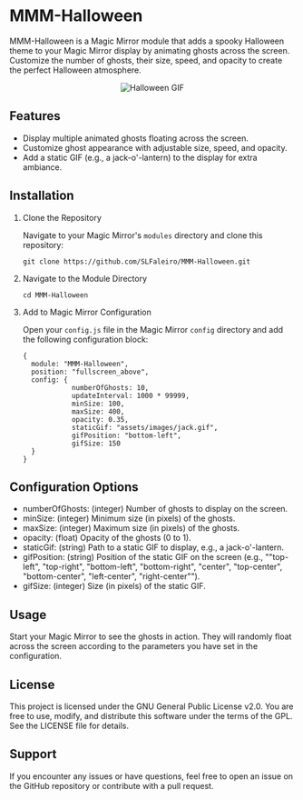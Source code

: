 MMM-Halloween
=============

MMM-Halloween is a Magic Mirror module that adds a spooky Halloween theme to your Magic Mirror display by animating ghosts across the screen. Customize the number of ghosts, their size, speed, and opacity to create the perfect Halloween atmosphere.

<p align="center">
  <img src="https://raw.githubusercontent.com/SLFaleiro/MMM-Halloween/main/screenshot.gif" alt="Halloween GIF">
</p>



Features
--------

-   Display multiple animated ghosts floating across the screen.
-   Customize ghost appearance with adjustable size, speed, and opacity.
-   Add a static GIF (e.g., a jack-o'-lantern) to the display for extra ambiance.

Installation
------------

1.  Clone the Repository

    Navigate to your Magic Mirror's `modules` directory and clone this repository:

     ```cd ~/MagicMirror/modules
    git clone https://github.com/SLFaleiro/MMM-Halloween.git
2.  Navigate to the Module Directory

     ```
    cd MMM-Halloween
3.  Add to Magic Mirror Configuration

    Open your `config.js` file in the Magic Mirror `config` directory and add the following configuration block:
   

    ```
    {
      module: "MMM-Halloween",
      position: "fullscreen_above",
      config: {
                numberOfGhosts: 10,
                updateInterval: 1000 * 99999,
                minSize: 100,
                maxSize: 400,
                opacity: 0.35,
                staticGif: "assets/images/jack.gif",
                gifPosition: "bottom-left",
                gifSize: 150 
      }
    }

Configuration Options
---------------------

-   numberOfGhosts: (integer) Number of ghosts to display on the screen.
-   minSize: (integer) Minimum size (in pixels) of the ghosts.
-   maxSize: (integer) Maximum size (in pixels) of the ghosts.
-   opacity: (float) Opacity of the ghosts (0 to 1).
-   staticGif: (string) Path to a static GIF to display, e.g., a jack-o'-lantern.
-   gifPosition: (string) Position of the static GIF on the screen (e.g., ""top-left", "top-right", "bottom-left", "bottom-right", "center", "top-center", "bottom-center", "left-center", "right-center"").
-   gifSize: (integer) Size (in pixels) of the static GIF.

Usage
-----

Start your Magic Mirror to see the ghosts in action. They will randomly float across the screen according to the parameters you have set in the configuration.

License
-------

This project is licensed under the GNU General Public License v2.0. You are free to use, modify, and distribute this software under the terms of the GPL. See the LICENSE file for details.

Support
-------

If you encounter any issues or have questions, feel free to open an issue on the GitHub repository or contribute with a pull request.
